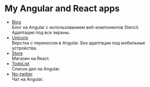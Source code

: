 <h1>My Angular and React apps</h1>

<ul>	
	<li><a href="https://almalib.github.io/angular-app/">Blog</a></li>Блог на Angular с использованием веб-компонентов Stencil. Адаптация под все экраны.
	<li><a href="https://almalib.github.io/unicorp/">Unicorp</a></li>Верстка с переносом в Angular. Без адаптации под мобильные устройства.
	<li><a href="https://almalib.github.io/store/">Store</a></li>Магазин на React.
	<li><a href="https://almalib.github.io/todoList/">TodoList</a></li>Список дел на Angular.
	<li><a href="https://almalib.github.io/no-twitter/">No-twitter</a></li>Чат на Angular.
</ul>
    
